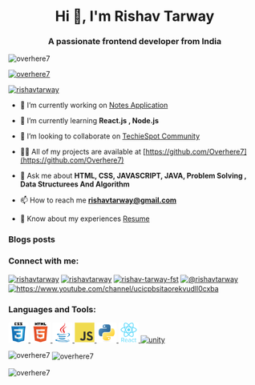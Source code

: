 <h1 align="center">Hi 👋, I'm Rishav Tarway</h1>
<h3 align="center">A passionate frontend developer from India</h3>

<p align="left"> <img src="https://komarev.com/ghpvc/?username=overhere7&label=Profile%20views&color=0e75b6&style=flat" alt="overhere7" /> </p>

<p align="left"> <a href="https://github.com/ryo-ma/github-profile-trophy"><img src="https://github-profile-trophy.vercel.app/?username=overhere7" alt="overhere7" /></a> </p>

<p align="left"> <a href="https://twitter.com/rishavtarway" target="blank"><img src="https://img.shields.io/twitter/follow/rishavtarway?logo=twitter&style=for-the-badge" alt="rishavtarway" /></a> </p>

- 🔭 I’m currently working on [Notes Application](https://github.com/Overhere7/reactapp-to-make-notes)

- 🌱 I’m currently learning **React.js , Node.js**

- 👯 I’m looking to collaborate on [TechieSpot Community](https://github.com/Overhere7/TechiSpot)

- 👨‍💻 All of my projects are available at [https://github.com/Overhere7](https://github.com/Overhere7)

- 💬 Ask me about **HTML, CSS, JAVASCRIPT, JAVA, Problem Solving , Data Structurees And Algorithm**

- 📫 How to reach me **rishavtarway@gmail.com**

- 📄 Know about my experiences [Resume](https://drive.google.com/file/d/1aJnurUtq7j1UpjHCxCjTf6nIyBdrqcO1/view?usp=sharing)

### Blogs posts
<!-- BLOG-POST-LIST:START -->
<!-- BLOG-POST-LIST:END -->

<h3 align="left">Connect with me:</h3>
<p align="left">
<a href="https://dev.to/rishavtarway" target="blank"><img align="center" src="https://raw.githubusercontent.com/rahuldkjain/github-profile-readme-generator/master/src/images/icons/Social/devto.svg" alt="rishavtarway" height="30" width="40" /></a>
<a href="https://twitter.com/rishavtarway" target="blank"><img align="center" src="https://raw.githubusercontent.com/rahuldkjain/github-profile-readme-generator/master/src/images/icons/Social/twitter.svg" alt="rishavtarway" height="30" width="40" /></a>
<a href="https://linkedin.com/in/rishav-tarway-fst" target="blank"><img align="center" src="https://raw.githubusercontent.com/rahuldkjain/github-profile-readme-generator/master/src/images/icons/Social/linked-in-alt.svg" alt="rishav-tarway-fst" height="30" width="40" /></a>
<a href="https://medium.com/@rishavtarway" target="blank"><img align="center" src="https://raw.githubusercontent.com/rahuldkjain/github-profile-readme-generator/master/src/images/icons/Social/medium.svg" alt="@rishavtarway" height="30" width="40" /></a>
<a href="https://www.youtube.com/c/https://www.youtube.com/channel/ucicpbsitaorekvudll0cxba" target="blank"><img align="center" src="https://raw.githubusercontent.com/rahuldkjain/github-profile-readme-generator/master/src/images/icons/Social/youtube.svg" alt="https://www.youtube.com/channel/ucicpbsitaorekvudll0cxba" height="30" width="40" /></a>
</p>

<h3 align="left">Languages and Tools:</h3>
<p align="left"> <a href="https://www.w3schools.com/css/" target="_blank" rel="noreferrer"> <img src="https://raw.githubusercontent.com/devicons/devicon/master/icons/css3/css3-original-wordmark.svg" alt="css3" width="40" height="40"/> </a> <a href="https://www.w3.org/html/" target="_blank" rel="noreferrer"> <img src="https://raw.githubusercontent.com/devicons/devicon/master/icons/html5/html5-original-wordmark.svg" alt="html5" width="40" height="40"/> </a> <a href="https://www.java.com" target="_blank" rel="noreferrer"> <img src="https://raw.githubusercontent.com/devicons/devicon/master/icons/java/java-original.svg" alt="java" width="40" height="40"/> </a> <a href="https://developer.mozilla.org/en-US/docs/Web/JavaScript" target="_blank" rel="noreferrer"> <img src="https://raw.githubusercontent.com/devicons/devicon/master/icons/javascript/javascript-original.svg" alt="javascript" width="40" height="40"/> </a> <a href="https://www.python.org" target="_blank" rel="noreferrer"> <img src="https://raw.githubusercontent.com/devicons/devicon/master/icons/python/python-original.svg" alt="python" width="40" height="40"/> </a> <a href="https://reactjs.org/" target="_blank" rel="noreferrer"> <img src="https://raw.githubusercontent.com/devicons/devicon/master/icons/react/react-original-wordmark.svg" alt="react" width="40" height="40"/> </a> <a href="https://unity.com/" target="_blank" rel="noreferrer"> <img src="https://www.vectorlogo.zone/logos/unity3d/unity3d-icon.svg" alt="unity" width="40" height="40"/> </a> </p>

<p><img align="left" src="https://github-readme-stats.vercel.app/api/top-langs?username=overhere7&show_icons=true&locale=en&layout=compact" alt="overhere7" /></p>

<p>&nbsp;<img align="center" src="https://github-readme-stats.vercel.app/api?username=overhere7&show_icons=true&locale=en" alt="overhere7" /></p>

<p><img align="center" src="https://github-readme-streak-stats.herokuapp.com/?user=overhere7&" alt="overhere7" /></p>

